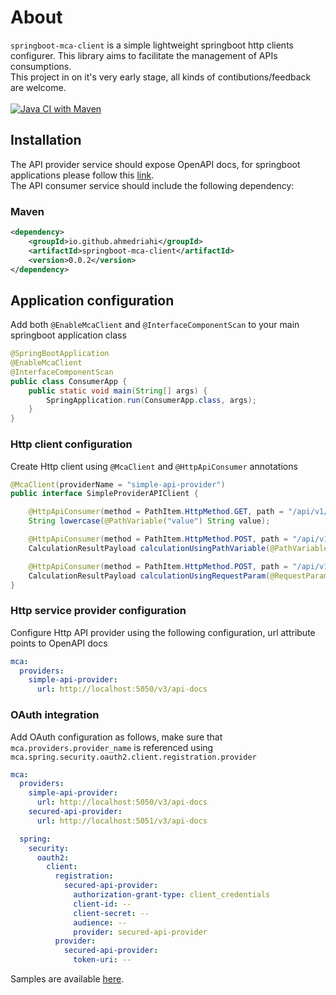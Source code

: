 # About

`springboot-mca-client` is a simple lightweight springboot http clients configurer. This library aims to facilitate the management of APIs consumptions.<br/>
This project in on it's very early stage, all kinds of contibutions/feedback are welcome.<br/><br/>
[![Java CI with Maven](https://github.com/microservices-communication-framework/springboot-mca-client/actions/workflows/maven.yml/badge.svg?branch=main)](https://github.com/microservices-communication-framework/springboot-mca-client/actions/workflows/maven.yml)


## Installation
The API provider service should expose OpenAPI docs, for springboot applications please follow this [link](https://springdoc.org/).<br/>
The API consumer service should include the following dependency:

### Maven

```xml
<dependency>
    <groupId>io.github.ahmedriahi</groupId>
    <artifactId>springboot-mca-client</artifactId>
    <version>0.0.2</version>
</dependency>
```

## Application configuration

Add both `@EnableMcaClient` and `@InterfaceComponentScan` to your main springboot application class

```java
@SpringBootApplication
@EnableMcaClient
@InterfaceComponentScan
public class ConsumerApp {
    public static void main(String[] args) {
        SpringApplication.run(ConsumerApp.class, args);
    }
}
```

### Http client configuration
Create Http client using `@McaClient` and `@HttpApiConsumer` annotations

```java
@McaClient(providerName = "simple-api-provider")
public interface SimpleProviderAPIClient {

    @HttpApiConsumer(method = PathItem.HttpMethod.GET, path = "/api/v1/string/lowercase/{value}")
    String lowercase(@PathVariable("value") String value);

    @HttpApiConsumer(method = PathItem.HttpMethod.POST, path = "/api/v1/calculation/{operation}")
    CalculationResultPayload calculationUsingPathVariable(@PathVariable("operation") String operation, @RequestBody CalculationPayload value);

    @HttpApiConsumer(method = PathItem.HttpMethod.POST, path = "/api/v1/calculation")
    CalculationResultPayload calculationUsingRequestParam(@RequestParam("operation") String operation, @RequestBody CalculationPayload value);
}
```

### Http service provider configuration 

Configure Http API provider using the following configuration, url attribute points to OpenAPI docs

```yaml
mca:
  providers:
    simple-api-provider:
      url: http://localhost:5050/v3/api-docs
```

### OAuth integration
Add OAuth configuration as follows, make sure that `mca.providers.provider_name` is referenced using `mca.spring.security.oauth2.client.registration.provider`

```yaml
mca:
  providers:
    simple-api-provider:
      url: http://localhost:5050/v3/api-docs
    secured-api-provider:
      url: http://localhost:5051/v3/api-docs

  spring:
    security:
      oauth2:
        client:
          registration:
            secured-api-provider:
              authorization-grant-type: client_credentials
              client-id: --
              client-secret: --
              audience: --
              provider: secured-api-provider
          provider:
            secured-api-provider:
              token-uri: --
```

Samples are available [here](https://github.com/microservices-communication-framework/samples).
